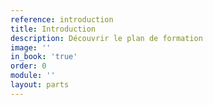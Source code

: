 ```yaml
---
reference: introduction
title: Introduction
description: Découvrir le plan de formation
image: ''
in_book: 'true'
order: 0
module: ''
layout: parts
---
```

